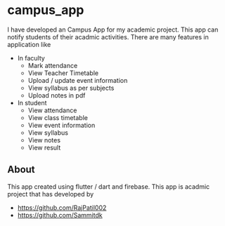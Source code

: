# campus_app

 I have developed an Campus App for my academic project. This app can notify students of their acadmic activities.
 There are many features in application like 
  * In faculty
    - Mark attendance
    - View Teacher Timetable
    - Upload / update event information
    - View syllabus as per subjects
    - Upload notes in pdf
  * In student
    - View attendance
    - View class timetable
    - View event information
    - View syllabus
    - View notes
    - View result
 
 ## About
  
  This app created using flutter / dart and firebase.
  This app is acadmic project that has developed by 
  - https://github.com/RajPatil002
  - https://github.com/Sammitdk

